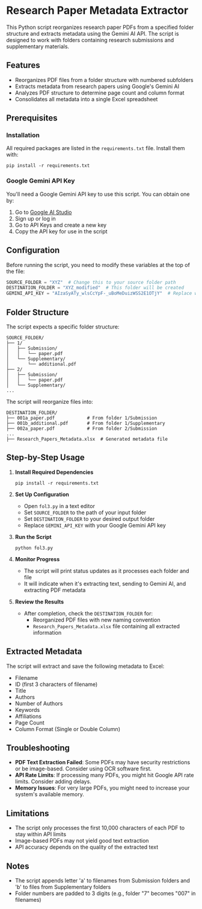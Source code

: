 # Research Paper Metadata Extractor

This Python script reorganizes research paper PDFs from a specified folder structure and extracts metadata using the Gemini AI API. The script is designed to work with folders containing research submissions and supplementary materials.

## Features

- Reorganizes PDF files from a folder structure with numbered subfolders
- Extracts metadata from research papers using Google's Gemini AI
- Analyzes PDF structure to determine page count and column format
- Consolidates all metadata into a single Excel spreadsheet

## Prerequisites

### Installation

All required packages are listed in the `requirements.txt` file. Install them with:

```
pip install -r requirements.txt
```

### Google Gemini API Key

You'll need a Google Gemini API key to use this script. You can obtain one by:

1. Go to [Google AI Studio](https://makersuite.google.com/)
2. Sign up or log in
3. Go to API Keys and create a new key
4. Copy the API key for use in the script

## Configuration

Before running the script, you need to modify these variables at the top of the file:

```python
SOURCE_FOLDER = "XYZ"  # Change this to your source folder path
DESTINATION_FOLDER = "XYZ_modified"  # This folder will be created
GEMINI_API_KEY = "AIzaSyATy_wlsCcYpF-_uBoMeDuizWSS2E1OTjY"  # Replace with your API key
```

## Folder Structure

The script expects a specific folder structure:

```
SOURCE_FOLDER/
├── 1/
│   ├── Submission/
│   │   └── paper.pdf
│   └── Supplementary/
│       └── additional.pdf
├── 2/
│   ├── Submission/
│   │   └── paper.pdf
│   └── Supplementary/
...
```

The script will reorganize files into:

```
DESTINATION_FOLDER/
├── 001a_paper.pdf            # From folder 1/Submission
├── 001b_additional.pdf       # From folder 1/Supplementary
├── 002a_paper.pdf            # From folder 2/Submission
...
├── Research_Papers_Metadata.xlsx  # Generated metadata file
```

## Step-by-Step Usage

1. **Install Required Dependencies**
   ```
   pip install -r requirements.txt
   ```

2. **Set Up Configuration**
   - Open `fol3.py` in a text editor
   - Set `SOURCE_FOLDER` to the path of your input folder
   - Set `DESTINATION_FOLDER` to your desired output folder
   - Replace `GEMINI_API_KEY` with your Google Gemini API key

3. **Run the Script**
   ```
   python fol3.py
   ```

4. **Monitor Progress**
   - The script will print status updates as it processes each folder and file
   - It will indicate when it's extracting text, sending to Gemini AI, and extracting PDF metadata

5. **Review the Results**
   - After completion, check the `DESTINATION_FOLDER` for:
     - Reorganized PDF files with new naming convention
     - `Research_Papers_Metadata.xlsx` file containing all extracted information

## Extracted Metadata

The script will extract and save the following metadata to Excel:
- Filename
- ID (first 3 characters of filename)
- Title
- Authors
- Number of Authors
- Keywords
- Affiliations
- Page Count
- Column Format (Single or Double Column)

## Troubleshooting

- **PDF Text Extraction Failed**: Some PDFs may have security restrictions or be image-based. Consider using OCR software first.
- **API Rate Limits**: If processing many PDFs, you might hit Google API rate limits. Consider adding delays.
- **Memory Issues**: For very large PDFs, you might need to increase your system's available memory.

## Limitations

- The script only processes the first 10,000 characters of each PDF to stay within API limits
- Image-based PDFs may not yield good text extraction
- API accuracy depends on the quality of the extracted text

## Notes

- The script appends letter 'a' to filenames from Submission folders and 'b' to files from Supplementary folders
- Folder numbers are padded to 3 digits (e.g., folder "7" becomes "007" in filenames)
